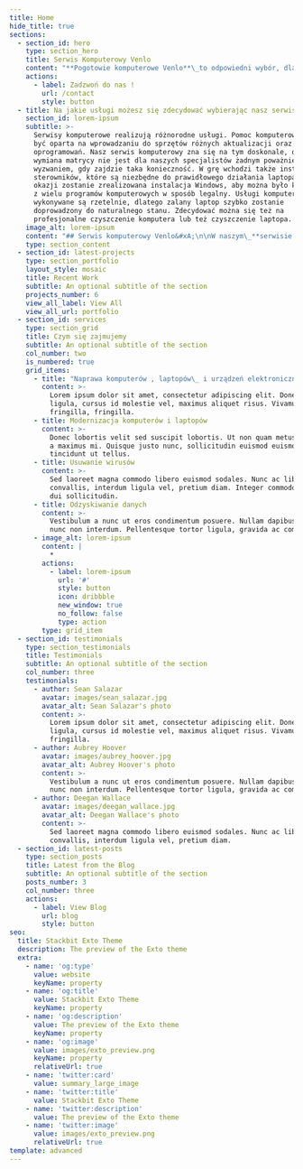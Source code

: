 ```yaml
---
title: Home
hide_title: true
sections:
  - section_id: hero
    type: section_hero
    title: Serwis Komputerowy Venlo
    content: "**Pogotowie komputerowe Venlo**\_to odpowiedni wybór, dla ceniacych wygodę i szybkość w usunieciu usterki.\_**Naprawa komputerów**\_bywa niekiedy żmudnym zajęciem lub trudnym do usunięcia we własnym zakresie. Nasz\_**serwis komputerowy**\_jest w stanie usunąć wszelkie usterki związane z Pańtwa sprzętem. Dzięki fachowej wiedzy\_**naprawa laptopów i komputerów**\_nie stanowie dla nas przeszkód i przebiega bez przszkód w niskiej cenie po czym trafia do wlaściciela lub jest naprawiany na miejscu.\n"
    actions:
      - label: Zadzwoń do nas !
        url: /contact
        style: button
  - title: Na jakie usługi możesz się zdecydować wybierając nasz serwis
    section_id: lorem-ipsum
    subtitle: >-
      Serwisy komputerowe realizują różnorodne usługi. Pomoc komputerowa może
      być oparta na wprowadzaniu do sprzętów różnych aktualizacji oraz
      oprogramowań. Nasz serwis komputerowy zna się na tym doskonale, dlatego
      wymiana matrycy nie jest dla naszych specjalistów żadnym poważniejszym
      wyzwaniem, gdy zajdzie taka konieczność. W grę wchodzi także instalacja
      sterowników, które są niezbędne do prawidłowego działania laptopa. Przy
      okazji zostanie zrealizowana instalacja Windows, aby można było korzystać
      z wielu programów komputerowych w sposób legalny. Usługi komputerowe
      wykonywane są rzetelnie, dlatego zalany laptop szybko zostanie
      doprowadzony do naturalnego stanu. Zdecydować można się też na
      profesjonalne czyszczenie komputera lub też czyszczenie laptopa.
    image_alt: lorem-ipsum
    content: "## Serwis komputerowy Venlo&#xA;\n\nW naszym\_**serwisie komputerowym**\_można zdecydować się też na\_**składanie komputera**\_od podstaw. Ponadto można zainwestować w\_**usuwanie wirusów**, tak aby złośliwe oprogramowanie nie sprawiło, że komputer w końcu przestanie działać. Przewidziana jest również\_**modernizacja laptopów**, aby stale je ulepszać, np. dodając\_**pamięć ram do laptopa**. Ludzie chętnie decydują się też na\_**instalowanie nowych urządzeń**, aby sprzęt był jeszcze bardziej funkcjonalny i wydajny. Polecane jest\_**odzyskiwanie danych**\_z\_**dysku twardego**, jeśli odmówi on posłuszeństwa, ale też kompleksowa\_**modernizacja komputera stacjonarnego**, tak aby korzystanie z niego było samą przyjemnością.\n"
    type: section_content
  - section_id: latest-projects
    type: section_portfolio
    layout_style: mosaic
    title: Recent Work
    subtitle: An optional subtitle of the section
    projects_number: 6
    view_all_label: View All
    view_all_url: portfolio
  - section_id: services
    type: section_grid
    title: Czym się zajmujemy
    subtitle: An optional subtitle of the section
    col_number: two
    is_numbered: true
    grid_items:
      - title: "Naprawa komputerów , laptopów\_ i urządzeń elektronicznych"
        content: >-
          Lorem ipsum dolor sit amet, consectetur adipiscing elit. Donec nisl
          ligula, cursus id molestie vel, maximus aliquet risus. Vivamus in nibh
          fringilla, fringilla.
      - title: Modernizacja komputerów i laptopów
        content: >-
          Donec lobortis velit sed suscipit lobortis. Ut non quam metus. Nullam
          a maximus mi. Quisque justo nunc, sollicitudin euismod euismod at,
          tincidunt ut tellus.
      - title: Usuwanie wirusów
        content: >-
          Sed laoreet magna commodo libero euismod sodales. Nunc ac libero
          convallis, interdum ligula vel, pretium diam. Integer commodo sem at
          dui sollicitudin.
      - title: Odzyskiwanie danych
        content: >-
          Vestibulum a nunc ut eros condimentum posuere. Nullam dapibus quis
          nunc non interdum. Pellentesque tortor ligula, gravida ac commodo eu.
      - image_alt: lorem-ipsum
        content: |
          *
        actions:
          - label: lorem-ipsum
            url: '#'
            style: button
            icon: dribbble
            new_window: true
            no_follow: false
            type: action
        type: grid_item
  - section_id: testimonials
    type: section_testimonials
    title: Testimonials
    subtitle: An optional subtitle of the section
    col_number: three
    testimonials:
      - author: Sean Salazar
        avatar: images/sean_salazar.jpg
        avatar_alt: Sean Salazar's photo
        content: >-
          Lorem ipsum dolor sit amet, consectetur adipiscing elit. Donec nisl
          ligula, cursus id molestie vel, maximus aliquet risus. Vivamus in nibh
          fringilla.
      - author: Aubrey Hoover
        avatar: images/aubrey_hoover.jpg
        avatar_alt: Aubrey Hoover's photo
        content: >-
          Vestibulum a nunc ut eros condimentum posuere. Nullam dapibus quis
          nunc non interdum. Pellentesque tortor ligula, gravida ac commodo eu.
      - author: Deegan Wallace
        avatar: images/deegan_wallace.jpg
        avatar_alt: Deegan Wallace's photo
        content: >-
          Sed laoreet magna commodo libero euismod sodales. Nunc ac libero
          convallis, interdum ligula vel, pretium diam.
  - section_id: latest-posts
    type: section_posts
    title: Latest from the Blog
    subtitle: An optional subtitle of the section
    posts_number: 3
    col_number: three
    actions:
      - label: View Blog
        url: blog
        style: button
seo:
  title: Stackbit Exto Theme
  description: The preview of the Exto theme
  extra:
    - name: 'og:type'
      value: website
      keyName: property
    - name: 'og:title'
      value: Stackbit Exto Theme
      keyName: property
    - name: 'og:description'
      value: The preview of the Exto theme
      keyName: property
    - name: 'og:image'
      value: images/exto_preview.png
      keyName: property
      relativeUrl: true
    - name: 'twitter:card'
      value: summary_large_image
    - name: 'twitter:title'
      value: Stackbit Exto Theme
    - name: 'twitter:description'
      value: The preview of the Exto theme
    - name: 'twitter:image'
      value: images/exto_preview.png
      relativeUrl: true
template: advanced
---
```

